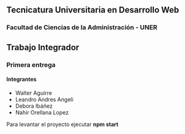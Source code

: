 ## Tecnicatura Universitaria en Desarrollo Web
### Facultad de Ciencias de la Administración - UNER

## Trabajo Integrador
### Primera entrega 

#### Integrantes 

- Walter Aguirre
- Leandro Andres Angeli
- Debora Ibáñez 
- Nahir Orellana Lopez 

Para levantar el proyecto ejecutar
**npm start**
